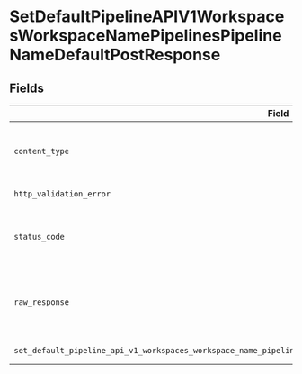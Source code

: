 # SetDefaultPipelineAPIV1WorkspacesWorkspaceNamePipelinesPipelineNameDefaultPostResponse


## Fields

| Field                                                                                                                 | Type                                                                                                                  | Required                                                                                                              | Description                                                                                                           |
| --------------------------------------------------------------------------------------------------------------------- | --------------------------------------------------------------------------------------------------------------------- | --------------------------------------------------------------------------------------------------------------------- | --------------------------------------------------------------------------------------------------------------------- |
| `content_type`                                                                                                        | *str*                                                                                                                 | :heavy_check_mark:                                                                                                    | HTTP response content type for this operation                                                                         |
| `http_validation_error`                                                                                               | [Optional[shared.HTTPValidationError]](../../models/shared/httpvalidationerror.md)                                    | :heavy_minus_sign:                                                                                                    | Validation Error                                                                                                      |
| `status_code`                                                                                                         | *int*                                                                                                                 | :heavy_check_mark:                                                                                                    | HTTP response status code for this operation                                                                          |
| `raw_response`                                                                                                        | [requests.Response](https://requests.readthedocs.io/en/latest/api/#requests.Response)                                 | :heavy_minus_sign:                                                                                                    | Raw HTTP response; suitable for custom response parsing                                                               |
| `set_default_pipeline_api_v1_workspaces_workspace_name_pipelines_pipeline_name_default_post_200_application_json_any` | *Optional[Any]*                                                                                                       | :heavy_minus_sign:                                                                                                    | Successful Response                                                                                                   |